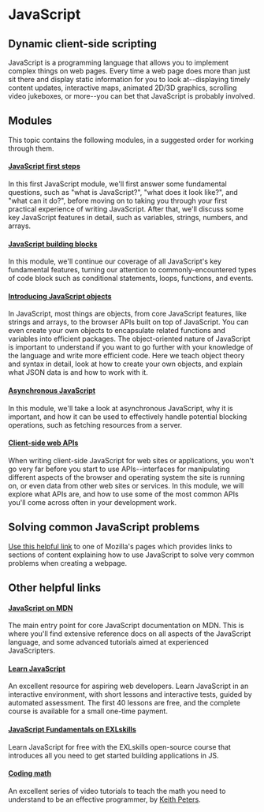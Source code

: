 # JavaScript

## Dynamic client-side scripting

JavaScript is a programming language that allows you to implement complex things on web pages. Every time a web page does more than just sit there and display static information for you to look at--displaying timely content updates, interactive maps, animated 2D/3D graphics, scrolling video jukeboxes, or more--you can bet that JavaScript is probably involved.

## Modules

This topic contains the following modules, in a suggested order for working through them.

#### [JavaScript first steps](https://github.com/AndrewSRea/My_Learning_Port/tree/main/JavaScript/JS_First_Steps#javascript-first-steps)

In this first JavaScript module, we'll first answer some fundamental questions, such as "what is JavaScript?", "what does it look like?", and "what can it do?", before moving on to taking you through your first practical experience of writing JavaScript. After that, we'll discuss some key JavaScript features in detail, such as variables, strings, numbers, and arrays.

#### [JavaScript building blocks](https://github.com/AndrewSRea/My_Learning_Port/tree/main/JavaScript/JS_Building_Blocks#javascript-building-blocks)

In this module, we'll continue our coverage of all JavaScript's key fundamental features, turning our attention to commonly-encountered types of code block such as conditional statements, loops, functions, and events. 

#### [Introducing JavaScript objects](https://github.com/AndrewSRea/My_Learning_Port/tree/main/JavaScript/Intro_JS_Objects#introducing-javascript-objects)

In JavaScript, most things are objects, from core JavaScript features, like strings and arrays, to the browser APIs built on top of JavaScript. You can even create your own objects to encapsulate related functions and variables into efficient packages. The object-oriented nature of JavaScript is important to understand if you want to go further with your knowledge of the language and write more efficient code. Here we teach object theory and syntax in detail, look at how to create your own objects, and explain what JSON data is and how to work with it.

#### [Asynchronous JavaScript](https://github.com/AndrewSRea/My_Learning_Port/tree/main/JavaScript/Asynchronous_JS#asynchronous-javascript)

In this module, we'll take a look at asynchronous JavaScript, why it is important, and how it can be used to effectively handle potential blocking operations, such as fetching resources from a server.

#### [Client-side web APIs](https://github.com/AndrewSRea/My_Learning_Port/tree/main/JavaScript/Client-side_Web_APIs#client-side-web-apis)

When writing client-side JavaScript for web sites or applications, you won't go very far before you start to use APIs--interfaces for manipulating different aspects of the browser and operating system the site is running on, or even data from other web sites or services. In this module, we will explore what APIs are, and how to use some of the most common APIs you'll come across often in your development work.

## Solving common JavaScript problems

[Use this helpful link](https://developer.mozilla.org/en-US/docs/Learn/JavaScript/Howto) to one of Mozilla's pages which provides links to sections of content explaining how to use JavaScript to solve very common problems when creating a webpage.

## Other helpful links

#### [JavaScript on MDN](https://developer.mozilla.org/en-US/docs/Web/JavaScript)

The main entry point for core JavaScript documentation on MDN. This is where you'll find extensive reference docs on all aspects of the JavaScript language, and some advanced tutorials aimed at experienced JavaScripters.

#### [Learn JavaScript](https://learnjavascript.online/)

An excellent resource for aspiring web developers. Learn JavaScript in an interactive environment, with short lessons and interactive tests, guided by automated assessment. The first 40 lessons are free, and the complete course is available for a small one-time payment.

#### [JavaScript Fundamentals on EXLskills](https://exlskills.com/learn-en/courses/javascript-fundamentals-basics_javascript)

Learn JavaScript for free with the EXLskills open-source course that introduces all you need to get started building applications in JS.

#### [Coding math](https://www.youtube.com/channel/UCF6F8LdCSWlRwQm_hfA2bcQ)

An excellent series of video tutorials to teach the math you need to understand to be an effective programmer, by [Keith Peters](https://twitter.com/bit101).